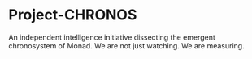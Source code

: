 # Project-CHRONOS
An independent intelligence initiative dissecting the emergent chronosystem of Monad. We are not just watching. We are measuring.
